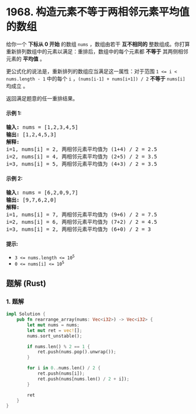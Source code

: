 # 1968. 构造元素不等于两相邻元素平均值的数组
给你一个 **下标从 0 开始** 的数组 `nums` ，数组由若干 **互不相同的** 整数组成。你打算重新排列数组中的元素以满足：重排后，数组中的每个元素都 **不等于** 其两侧相邻元素的 **平均值** 。

更公式化的说法是，重新排列的数组应当满足这一属性：对于范围 `1 <= i < nums.length - 1` 中的每个 `i` ，`(nums[i-1] + nums[i+1]) / 2` **不等于** `nums[i]` 均成立 。

返回满足题意的任一重排结果。

#### 示例 1:
<pre>
<strong>输入:</strong> nums = [1,2,3,4,5]
<strong>输出:</strong> [1,2,4,5,3]
<strong>解释:</strong>
i=1, nums[i] = 2, 两相邻元素平均值为 (1+4) / 2 = 2.5
i=2, nums[i] = 4, 两相邻元素平均值为 (2+5) / 2 = 3.5
i=3, nums[i] = 5, 两相邻元素平均值为 (4+3) / 2 = 3.5
</pre>

#### 示例 2:
<pre>
<strong>输入:</strong> nums = [6,2,0,9,7]
<strong>输出:</strong> [9,7,6,2,0]
<strong>解释:</strong>
i=1, nums[i] = 7, 两相邻元素平均值为 (9+6) / 2 = 7.5
i=2, nums[i] = 6, 两相邻元素平均值为 (7+2) / 2 = 4.5
i=3, nums[i] = 2, 两相邻元素平均值为 (6+0) / 2 = 3
</pre>

#### 提示:
* <code>3 <= nums.length <= 10<sup>5</sup></code>
* <code>0 <= nums[i] <= 10<sup>5</sup></code>

## 题解 (Rust)

### 1. 题解
```Rust
impl Solution {
    pub fn rearrange_array(nums: Vec<i32>) -> Vec<i32> {
        let mut nums = nums;
        let mut ret = vec![];
        nums.sort_unstable();

        if nums.len() % 2 == 1 {
            ret.push(nums.pop().unwrap());
        }

        for i in 0..nums.len() / 2 {
            ret.push(nums[i]);
            ret.push(nums[nums.len() / 2 + i]);
        }

        ret
    }
}
```

